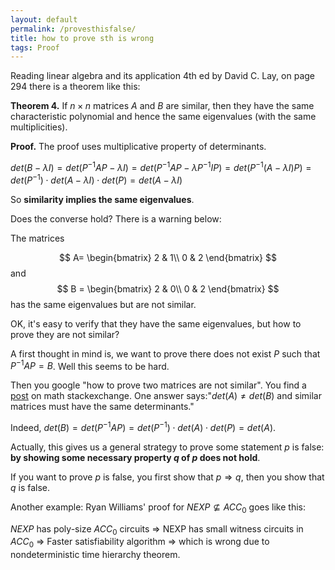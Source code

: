 ```yaml
---
layout: default
permalink: /provesthisfalse/
title: how to prove sth is wrong
tags: Proof
---
```


Reading linear algebra and its application 4th ed by David C. Lay, on page 294 there is a theorem like this:  

**Theorem 4.** If $n\times n$ matrices $A$ and $B$ are similar, then they have the same characteristic polynomial and hence the same eigenvalues (with the same multiplicities). 

**Proof.** The proof uses multiplicative property of determinants.

$det(B-\lambda I) = det(P^{-1}AP-\lambda I) = det(P^{-1}AP-\lambda P^{-1}IP) = det(P^{-1}(A-\lambda I)P) = det(P^{-1})\cdot det(A-\lambda I)\cdot det(P)= det(A-\lambda I)$  

So **similarity implies the same eigenvalues**.

Does the converse hold? There is a warning below:

The matrices 

$$
A= \begin{bmatrix}
2 & 1\\
0 & 2 
\end{bmatrix}
$$
and 
$$
B = \begin{bmatrix}
2 & 0\\
0 & 2 
\end{bmatrix}  
$$
has the same eigenvalues but are not similar.

OK, it's easy to verify that they have the same eigenvalues, but how to prove they are not similar?

A first thought in mind is, we want to prove there does not exist $P$ such that $P^{-1}AP = B$. Well this seems to be hard.  

Then you google "how to prove two matrices are not similar". You find a [post](https://math.stackexchange.com/questions/1288904/show-that-matrices-are-not-similar) on math stackexchange. One answer says:"$det(A) \neq det(B)$ and similar matrices must have the same determinants."

Indeed, $det(B) = det(P^{-1}AP) = det(P^{-1})\cdot det(A) \cdot det(P) = det(A)$.  

Actually, this gives us a general strategy to prove some statement $p$ is false: **by showing some necessary property $q$ of $p$ does not hold**.  

If you want to prove $p$ is false, you first show that $p\Rightarrow q$, then you show that $q$ is false.

Another example: Ryan Williams' proof for $NEXP\not\subseteq ACC_0$ goes like this:  

$NEXP$ has poly-size $ACC_0$ circuits $\Rightarrow$ NEXP has small witness circuits in $ACC_0$ $\Rightarrow$ Faster satisfiability algorithm $\Rightarrow$ which is wrong due to nondeterministic time hierarchy theorem.  